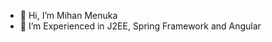 - 👋 Hi, I’m Mihan Menuka
- 👀 I’m Experienced in J2EE, Spring Framework and Angular

<!---
Mikey797/Mikey797 is a ✨ special ✨ repository because its `README.md` (this file) appears on your GitHub profile.
You can click the Preview link to take a look at your changes.
--->
